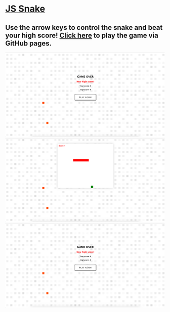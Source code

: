 # [JS Snake](https://tobyjbrown.github.io/js-snake/)

## Use the arrow keys to control the snake and beat your high score! [Click here](https://tobyjbrown.github.io/js-snake/) to play the game via GitHub pages.

![title screen](https://github.com/tobyjbrown/js-snake/blob/main/images/game-over.png)
![gameplay](https://github.com/tobyjbrown/js-snake/blob/main/images/gameplay.png)
![game over](https://github.com/tobyjbrown/js-snake/blob/main/images/game-over.png)